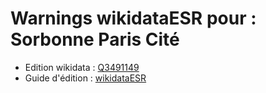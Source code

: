 Warnings wikidataESR pour : Sorbonne Paris Cité
================

- Edition wikidata : [Q3491149](https://www.wikidata.org/wiki/Q3491149)
- Guide d'édition : [wikidataESR](https://github.com/cpesr/wikidataESR/)

